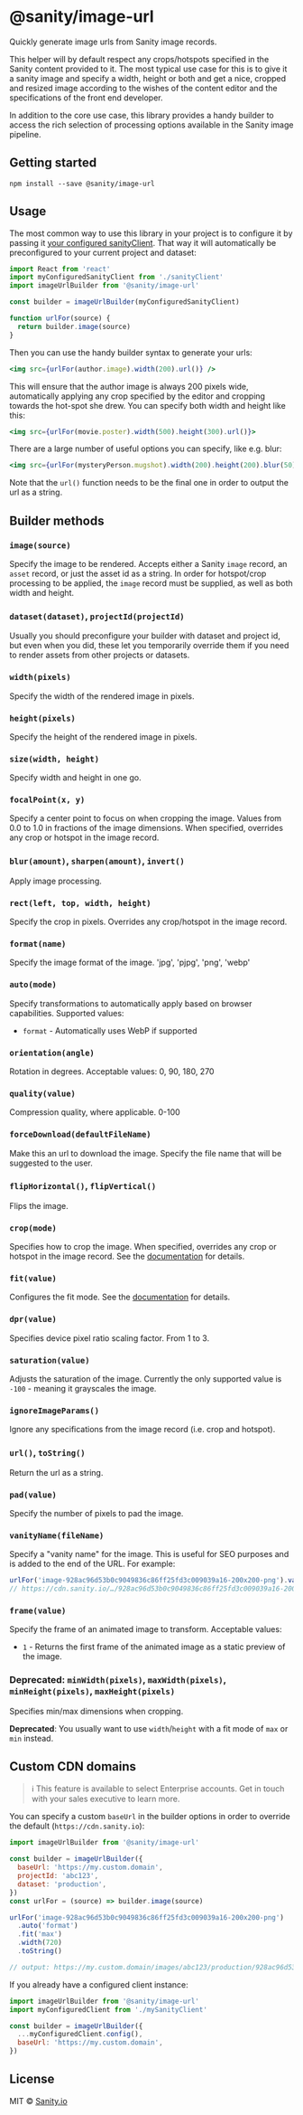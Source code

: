 # @sanity/image-url

Quickly generate image urls from Sanity image records.

This helper will by default respect any crops/hotspots specified in the Sanity content provided to it. The most typical use case for this is to give it a sanity image and specify a width, height or both and get a nice, cropped and resized image according to the wishes of the content editor and the specifications of the front end developer.

In addition to the core use case, this library provides a handy builder to access the rich selection of processing options available in the Sanity image pipeline.

## Getting started

    npm install --save @sanity/image-url

## Usage

The most common way to use this library in your project is to configure it by passing it [your configured sanityClient](https://www.npmjs.com/package/@sanity/client). That way it will automatically be preconfigured to your current project and dataset:

```js
import React from 'react'
import myConfiguredSanityClient from './sanityClient'
import imageUrlBuilder from '@sanity/image-url'

const builder = imageUrlBuilder(myConfiguredSanityClient)

function urlFor(source) {
  return builder.image(source)
}
```

Then you can use the handy builder syntax to generate your urls:

```jsx
<img src={urlFor(author.image).width(200).url()} />
```

This will ensure that the author image is always 200 pixels wide, automatically applying any crop specified by the editor and cropping towards the hot-spot she drew. You can specify both width and height like this:

```jsx
<img src={urlFor(movie.poster).width(500).height(300).url()}>
```

There are a large number of useful options you can specify, like e.g. blur:

```jsx
<img src={urlFor(mysteryPerson.mugshot).width(200).height(200).blur(50).url()}>
```

Note that the `url()` function needs to be the final one in order to output the url as a string.

## Builder methods

### `image(source)`

Specify the image to be rendered. Accepts either a Sanity `image` record, an `asset` record, or just the asset id as a string. In order for hotspot/crop processing to be applied, the `image` record must be supplied, as well as both width and height.

### `dataset(dataset)`, `projectId(projectId)`

Usually you should preconfigure your builder with dataset and project id, but even when you did, these let you temporarily override them if you need to render assets from other projects or datasets.

### `width(pixels)`

Specify the width of the rendered image in pixels.

### `height(pixels)`

Specify the height of the rendered image in pixels.

### `size(width, height)`

Specify width and height in one go.

### `focalPoint(x, y)`

Specify a center point to focus on when cropping the image. Values from 0.0 to 1.0 in fractions of the image dimensions. When specified, overrides any crop or hotspot in the image record.

### `blur(amount)`, `sharpen(amount)`, `invert()`

Apply image processing.

### `rect(left, top, width, height)`

Specify the crop in pixels. Overrides any crop/hotspot in the image record.

### `format(name)`

Specify the image format of the image. 'jpg', 'pjpg', 'png', 'webp'

### `auto(mode)`

Specify transformations to automatically apply based on browser capabilities. Supported values:

- `format` - Automatically uses WebP if supported

### `orientation(angle)`

Rotation in degrees. Acceptable values: 0, 90, 180, 270

### `quality(value)`

Compression quality, where applicable. 0-100

### `forceDownload(defaultFileName)`

Make this an url to download the image. Specify the file name that will be suggested to the user.

### `flipHorizontal()`, `flipVertical()`

Flips the image.

### `crop(mode)`

Specifies how to crop the image. When specified, overrides any crop or hotspot in the image record. See the [documentation](https://www.sanity.io/docs/image-urls#crop-749d37d946b6) for details.

### `fit(value)`

Configures the fit mode. See the [documentation](https://www.sanity.io/docs/image-urls#fit-45b29dc6f09f) for details.

### `dpr(value)`

Specifies device pixel ratio scaling factor. From 1 to 3.

### `saturation(value)`

Adjusts the saturation of the image. Currently the only supported value is `-100` - meaning it grayscales the image.

### `ignoreImageParams()`

Ignore any specifications from the image record (i.e. crop and hotspot).

### `url()`, `toString()`

Return the url as a string.

### `pad(value)`

Specify the number of pixels to pad the image.

### `vanityName(fileName)`
 
Specify a "vanity name" for the image. This is useful for SEO purposes and is added to the end of the URL. For example:

```ts
urlFor('image-928ac96d53b0c9049836c86ff25fd3c009039a16-200x200-png').vanityName('myImage.png')
// https://cdn.sanity.io/…/928ac96d53b0c9049836c86ff25fd3c009039a16-200x200.png/myImage.png
```

### `frame(value)`

Specify the frame of an animated image to transform.  Acceptable values:

- `1` - Returns the first frame of the animated image as a static preview of the image.

### Deprecated: `minWidth(pixels)`, `maxWidth(pixels)`, `minHeight(pixels)`, `maxHeight(pixels)`

Specifies min/max dimensions when cropping.

**Deprecated**: You usually want to use `width`/`height` with a fit mode of `max` or `min` instead.

## Custom CDN domains

> ℹ️ This feature is available to select Enterprise accounts. Get in touch with your sales executive to learn more.

You can specify a custom `baseUrl` in the builder options in order to override the default (`https://cdn.sanity.io`):

```js
import imageUrlBuilder from '@sanity/image-url'

const builder = imageUrlBuilder({
  baseUrl: 'https://my.custom.domain',
  projectId: 'abc123',
  dataset: 'production',
})
const urlFor = (source) => builder.image(source)

urlFor('image-928ac96d53b0c9049836c86ff25fd3c009039a16-200x200-png')
  .auto('format')
  .fit('max')
  .width(720)
  .toString()

// output: https://my.custom.domain/images/abc123/production/928ac96d53b0c9049836c86ff25fd3c009039a16-200x200.png?auto=format&fit=max&w=720
```

If you already have a configured client instance:

```js
import imageUrlBuilder from '@sanity/image-url'
import myConfiguredClient from './mySanityClient'

const builder = imageUrlBuilder({
  ...myConfiguredClient.config(),
  baseUrl: 'https://my.custom.domain',
})
```

## License

MIT © [Sanity.io](https://www.sanity.io/)
